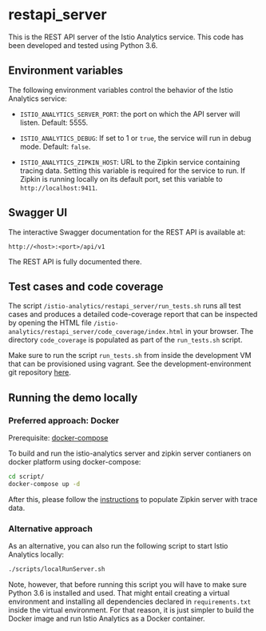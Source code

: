 # restapi_server

This is the REST API server of the Istio Analytics service. This code has been developed and tested
using Python 3.6.

## Environment variables

The following environment variables control the behavior of the Istio Analytics service:

* `ISTIO_ANALYTICS_SERVER_PORT`: the port on which the API server will listen. Default: 5555.

* `ISTIO_ANALYTICS_DEBUG`: If set to 1 or `true`, the service will run in debug mode. Default: `false`.

* `ISTIO_ANALYTICS_ZIPKIN_HOST`: URL to the Zipkin service containing tracing data. Setting this variable is required for the service to run. If Zipkin is running locally on its default port, set this variable to `http://localhost:9411`.

## Swagger UI

The interactive Swagger documentation for the REST API is available at:

```
http://<host>:<port>/api/v1
```

The REST API is fully documented there.

## Test cases and code coverage

The script `/istio-analytics/restapi_server/run_tests.sh` runs all test cases and produces a detailed code-coverage report that can be inspected by opening the HTML file `/istio-analytics/restapi_server/code_coverage/index.html` in your browser. The directory `code_coverage` is populated as part of the `run_tests.sh` script.

Make sure to run the script `run_tests.sh` from inside the development VM that can be provisioned using vagrant. See the development-environment git repository [here](https://github.ibm.com/istio-analytics/dev_env).

## Running the demo locally

### Preferred approach: Docker

Prerequisite: [docker-compose](https://docs.docker.com/compose/install/)

To build and run the istio-analytics server and zipkin server contianers on docker platform using docker-compose:

```bash
cd script/
docker-compose up -d
```

After this, please follow the [instructions](https://github.ibm.com/istio-analytics/dev_env#populating-zipkin) to populate Zipkin server with trace data.

### Alternative approach

As an alternative, you can also run the following script to start Istio Analytics locally:

```bash
./scripts/localRunServer.sh
```

Note, however, that before running this script you will have to make sure Python 3.6 is installed and used. That might entail creating a virtual environment and installing all dependencies declared in `requirements.txt` inside the virtual environment. For that reason, it is just simpler to build the Docker image and run Istio Analytics as a Docker container.
